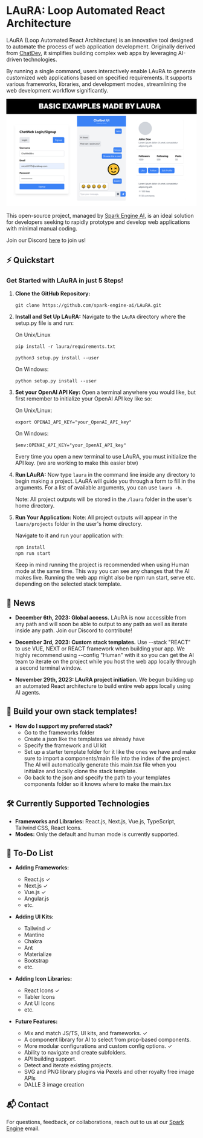 # LAuRA: Loop Automated React Architecture

LAuRA (Loop Automated React Architecture) is an innovative tool designed to automate the process of web application development. Originally derived from [ChatDev](https://github.com/OpenBMB/ChatDev), it simplifies building complex web apps by leveraging AI-driven technologies.

By running a single command, users interactively enable LAuRA to generate customized web applications based on specified requirements. It supports various frameworks, libraries, and development modes, streamlining the web development workflow significantly.

![Example Image](/readme/examples-1.PNG)

This open-source project, managed by [Spark Engine AI](https://sparkengine.ai), is an ideal solution for developers seeking to rapidly prototype and develop web applications with minimal manual coding.

Join our Discord [here](https://discord.gg/fBuFBPvN6W) to join us!

## ⚡️ Quickstart

### Get Started with LAuRA in just 5 Steps!

1. **Clone the GitHub Repository:**
   ```
   git clone https://github.com/spark-engine-ai/LAuRA.git
   ```

2. **Install and Set Up LAuRA:**
   Navigate to the `LAuRA` directory where the setup.py file is and run:

   On Unix/Linux

   ```
   pip install -r laura/requirements.txt
   ```
   ```
   python3 setup.py install --user
   ```

   On Windows:

   ```
   python setup.py install --user
   ```

3. **Set your OpenAI API Key:** Open a terminal anywhere you would like, but first remember to initialize your OpenAI API key like so:

   On Unix/Linux:

   ```
   export OPENAI_API_KEY="your_OpenAI_API_key"
   ```

   On Windows:

   ```
   $env:OPENAI_API_KEY="your_OpenAI_API_key"
   ```

   Every time you open a new terminal to use LAuRA, you must initialize the API key. (we are working to make this easier btw)

4. **Run LAuRA:**
   Now type `laura` in the command line inside any directory to begin making a project. LAuRA will guide you through a form to fill in the arguments. For a list of available arguments, you can use `laura -h`.

   Note: All project outputs will be stored in the `/laura` folder in the user's home directory.

5. **Run Your Application:**
   Note: All project outputs will appear in the `laura/projects` folder in the user's home directory.

   Navigate to it and run your application with:
   ```
   npm install
   npm run start
   ```
   Keep in mind running the project is recommended when using Human mode at the same time. This way you can see any changes that the AI makes live. Running the web app might also be npm run start, serve etc. depending on the selected stack template.

## 🎉 News

* **December 6th, 2023: Global access.** LAuRA is now accessible from any path and will soon be able to output to any path as well as iterate inside any path. Join our Discord to contribute!

* **December 3rd, 2023: Custom stack templates.** Use --stack "REACT" to use VUE, NEXT or REACT framework when building your app. We highly recommend using --config "Human" with it so you can get the AI team to iterate on the project while you host the web app locally through a second terminal window.

* **November 29th, 2023: LAuRA project initiation.** We begun building up an automated React architecture to build entire web apps locally using AI agents.

## 📝 Build your own stack templates!

* **How do I support my preferred stack?**
  - Go to the frameworks folder
  - Create a json like the templates we already have
  - Specify the framework and UI kit
  - Set up a starter template folder for it like the ones we have and make sure to import a components/main file into the index of the project. The AI will automatically generate this main.tsx file when you initialize and locally clone the stack template.
  - Go back to the json and specify the path to your templates components folder so it knows where to make the main.tsx

## 🛠️ Currently Supported Technologies

- **Frameworks and Libraries:** React.js, Next.js, Vue.js, TypeScript, Tailwind CSS, React Icons.
- **Modes:** Only the default and human mode is currently supported.

## 📝 To-Do List

- **Adding Frameworks:**
  - React.js ✓
  - Next.js ✓
  - Vue.js ✓
  - Angular.js
  - etc.

- **Adding UI Kits:**
  - Tailwind ✓
  - Mantine
  - Chakra
  - Ant
  - Materialize
  - Bootstrap
  - etc.

- **Adding Icon Libraries:**
  - React Icons ✓
  - Tabler Icons
  - Ant UI Icons
  - etc.

- **Future Features:**
  - Mix and match JS/TS, UI kits, and frameworks. ✓
  - A component library for AI to select from prop-based components.
  - More modular configurations and custom config options. ✓
  - Ability to navigate and create subfolders.
  - API building support.
  - Detect and iterate existing projects.
  - SVG and PNG library plugins via Pexels and other royalty free image APIs
  - DALLE 3 image creation

## 📬 Contact

For questions, feedback, or collaborations, reach out to us at our [Spark Engine](mailto:jordan@sparkengine.ai) email.
